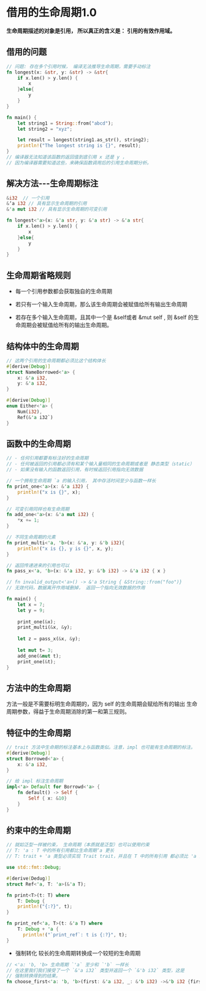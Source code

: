# 借用的生命周期1.0

**生命周期描述的对象是引用， 所以真正的含义是： 引用的有效作用域。**



## 借用的问题

```rust
// 问题: 存在多个引用时候， 编译无法推导生命周期，需要手动标注
fn longest(x: &str, y: &str) -> &str{
    if x.len() > y.len() {
        x
    }else{
        y
    }
}

fn main() {
    let string1 = String::from("abcd");
    let string2 = "xyz";

    let result = longest(string1.as_str(), string2);
    println!("The longest string is {}", result);
}
// 编译器无法知道该函数的返回值到底引用 x 还是 y ，
// 因为编译器需要知道这些，来确保函数调用后的引用生命周期分析。
```

## 解决方法---生命周期标注

```rust
&i32  // 一个引用
&‘a i32 // 具有显示生命周期的引用
&'a mut i32 // 具有显示生命周期的可变引用
```

```rust
fn longest<'a>(x: &'a str, y: &'a str) -> &'a str{
    if x.len() > y.len() {
        x
    }else{
        y
    }
}
```



## 生命周期省略规则

- 每一个引用参数都会获取独自的生命周期

- 若只有一个输入生命周期，那么该生命周期会被赋值给所有输出生命周期
- 若存在多个输入生命周期，且其中一个是 &self或者 &mut self , 则 &self 的生命周期会被赋值给所有的输出生命周期。

## 结构体中的生命周期

```rust
// 这两个引用的生命周期都必须比这个结构体长
#[derive(Debug)]
struct NameBorrowed<'a> {
    x: &'a i32,
    y: &'a i32,
}

#[derive(Debug)]
enum Either<'a> {
    Num(i32),
    Ref(&'a i32`)
}
```

## 函数中的生命周期

```rust
// - 任何引用都要有标注好的生命周期
// - 任何被返回的引用都必须有和某个输入量相同的生命周期或者是 静态类型（static）
// - 如果没有输入的函数返回引用，有时候返回引用指向无效数据

// 一个拥有生命周期 `a 的输入引用， 其中存活时间至少与函数一样长
fn print_one<'a>(x: &'a i32) {
    println!("x is {}", x);
}

// 可变引用同样也有生命周期
fn add_one<'a>(x: &'a mut i32) {
    *x += 1;
}

// 不同生命周期的元素
fn print_multi<'a, 'b>(x: &'a, y: &'b i32){
    println!("x is {}, y is {}", x, y);
}

// 返回传递进来的引用也可以
fn pass_x<'a, 'b>(x: &'a i32, y: &'b i32) -> &'a i32 { x }

// fn invalid_output<'a>() -> &'a String { &String::from("foo")}
// 无效代码，数据离开作用域删掉， 返回一个指向无效数据的作用

fn main() {
    let x = 7;
    let y = 9;
    
    print_one(&x);
    print_multi(&x, &y);
    
    let z = pass_x(&x, &y);
    
    let mut t= 3;
    add_one(&mut t);
    print_one(&t);
}
```

## 方法中的生命周期

方法一般是不需要标明生命周期的，因为 self 的生命周期会赋给所有的输出 生命周期参数，得益于生命周期消除的第一和第三规则。



## 特征中的生命周期

```rust
// trait 方法中生命期的标注基本上与函数类似。注意，impl 也可能有生命周期的标注。
#[derive(Debug)]
struct Borrowed<'a> {
    x: &'a i32,
}

// 给 impl 标注生命周期
impl<'a> Default for Borrowd<'a> {
    fn default() -> Self {
        Self { x: &10}
    }
}
```

## 约束中的生命周期

```rust
// 就如泛型一样被约束， 生命周期（本质就是泛型）也可以使用约束
// T: 'a : T 中的所有引用都比生命周期‘a 更长
// T: trait + 'a 类型必须实现 Trait trait，并且在 T 中的所有引用 都必须比 'a 活得更长

use std::fmt::Debug; 

#[derive(Dedug)]
struct Ref<'a, T: 'a>(&'a T);

fn print<T>(t: T) where 
	T: Debug {
    println!("{:?}", t);        
} 

fn print_ref<'a, T>(t: &'a T) where
	T: Debug + 'a {
      println!("`print_ref`: t is {:?}", t);  
}
```

- 强制转化 较长的生命周期转换成一个较短的生命周期

```rust 
// <'a: 'b, 'b> 生命周期 `'a` 至少和 `'b` 一样长
// 在这里我们我们接受了一个 `&'a i32` 类型并返回一个 `&'b i32` 类型，这是
// 强制转换得到的结果。
fn choose_first<'a: 'b, 'b>(first: &'a i32, _: &'b i32) ->&'b i32 {first}
```

